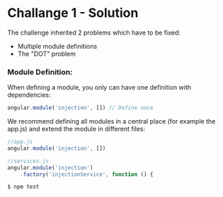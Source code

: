 # Challange 1 - Solution
The challenge inherited 2 problems which have to be fixed:

- Multiple module definitions
- The "DOT" problem

### Module Definition:
When defining a module, you only can have one definition with dependencies:

```javascript
angular.module('injection', []) // Define once
```

We recommend defining all modules in a central place (for example the app.js) and extend the module in different files:

```javascript
//app.js
angular.module('injection', [])

//services.js
angular.module('injection')
    .factory('injectionService', function () {
```




```sh
$ npm test
```